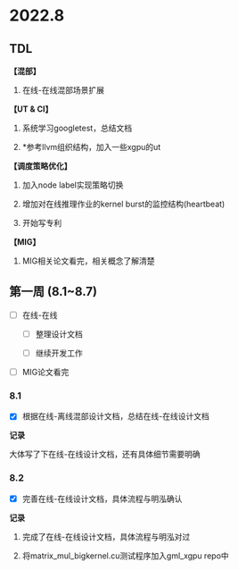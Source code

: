 # 2022.8

## TDL

**【混部】**

1. 在线-在线混部场景扩展

**【UT & CI】**

1. 系统学习googletest，总结文档

2. *参考llvm组织结构，加入一些xgpu的ut

**【调度策略优化】**

1. 加入node label实现策略切换

2. 增加对在线推理作业的kernel burst的监控结构(heartbeat)

3. 开始写专利

**【MIG】**

1. MIG相关论文看完，相关概念了解清楚

## 第一周 (8.1~8.7)

- [ ] 在线-在线
  
  - [ ] 整理设计文档
  
  - [ ] 继续开发工作

- [ ] MIG论文看完

### 8.1

- [x] 根据在线-离线混部设计文档，总结在线-在线设计文档

**记录** 

大体写了下在线-在线设计文档，还有具体细节需要明确



### 8.2

- [x] 完善在线-在线设计文档，具体流程与明泓确认

**记录** 

1. 完成了在线-在线设计文档，具体流程与明泓对过

2. 将matrix_mul_bigkernel.cu测试程序加入gml_xgpu repo中
